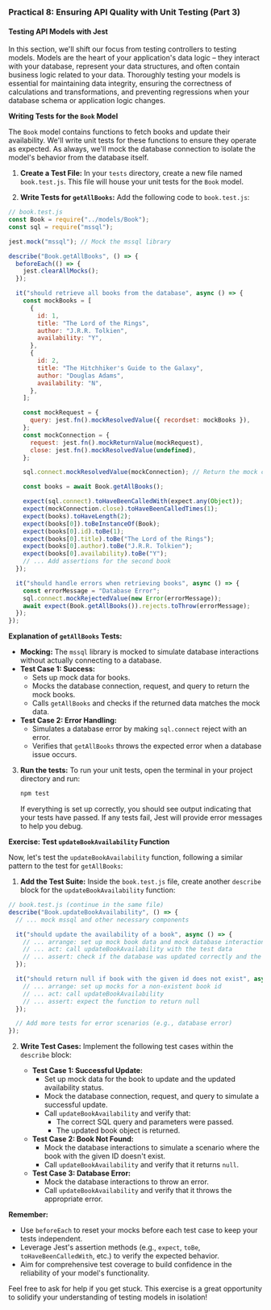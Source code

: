 ### Practical 8: Ensuring API Quality with Unit Testing (Part 3)

#### Testing API Models with Jest

In this section, we'll shift our focus from testing controllers to testing models. Models are the heart of your application's data logic – they interact with your database, represent your data structures, and often contain business logic related to your data. Thoroughly testing your models is essential for maintaining data integrity, ensuring the correctness of calculations and transformations, and preventing regressions when your database schema or application logic changes.

**Writing Tests for the `Book` Model**

The `Book` model contains functions to fetch books and update their availability. We'll write unit tests for these functions to ensure they operate as expected. As always, we'll mock the database connection to isolate the model's behavior from the database itself.

1. **Create a Test File:** In your `tests` directory, create a new file named `book.test.js`. This file will house your unit tests for the `Book` model.

2. **Write Tests for `getAllBooks`:** Add the following code to `book.test.js`:

```javascript
// book.test.js
const Book = require("../models/Book");
const sql = require("mssql");

jest.mock("mssql"); // Mock the mssql library

describe("Book.getAllBooks", () => {
  beforeEach(() => {
    jest.clearAllMocks();
  });

  it("should retrieve all books from the database", async () => {
    const mockBooks = [
      {
        id: 1,
        title: "The Lord of the Rings",
        author: "J.R.R. Tolkien",
        availability: "Y",
      },
      {
        id: 2,
        title: "The Hitchhiker's Guide to the Galaxy",
        author: "Douglas Adams",
        availability: "N",
      },
    ];

    const mockRequest = {
      query: jest.fn().mockResolvedValue({ recordset: mockBooks }),
    };
    const mockConnection = {
      request: jest.fn().mockReturnValue(mockRequest),
      close: jest.fn().mockResolvedValue(undefined),
    };

    sql.connect.mockResolvedValue(mockConnection); // Return the mock connection

    const books = await Book.getAllBooks();

    expect(sql.connect).toHaveBeenCalledWith(expect.any(Object));
    expect(mockConnection.close).toHaveBeenCalledTimes(1);
    expect(books).toHaveLength(2);
    expect(books[0]).toBeInstanceOf(Book);
    expect(books[0].id).toBe(1);
    expect(books[0].title).toBe("The Lord of the Rings");
    expect(books[0].author).toBe("J.R.R. Tolkien");
    expect(books[0].availability).toBe("Y");
    // ... Add assertions for the second book
  });

  it("should handle errors when retrieving books", async () => {
    const errorMessage = "Database Error";
    sql.connect.mockRejectedValue(new Error(errorMessage));
    await expect(Book.getAllBooks()).rejects.toThrow(errorMessage);
  });
});
```

**Explanation of `getAllBooks` Tests:**

- **Mocking:** The `mssql` library is mocked to simulate database interactions without actually connecting to a database.
- **Test Case 1: Success:**
  - Sets up mock data for books.
  - Mocks the database connection, request, and query to return the mock books.
  - Calls `getAllBooks` and checks if the returned data matches the mock data.
- **Test Case 2: Error Handling:**
  - Simulates a database error by making `sql.connect` reject with an error.
  - Verifies that `getAllBooks` throws the expected error when a database issue occurs.

3. **Run the tests:** To run your unit tests, open the terminal in your project directory and run:

   ```bash
   npm test
   ```

   If everything is set up correctly, you should see output indicating that your tests have passed. If any tests fail, Jest will provide error messages to help you debug.

**Exercise: Test `updateBookAvailability` Function**

Now, let's test the `updateBookAvailability` function, following a similar pattern to the test for `getAllBooks`:

1. **Add the Test Suite:** Inside the `book.test.js` file, create another `describe` block for the `updateBookAvailability` function:

```javascript
// book.test.js (continue in the same file)
describe("Book.updateBookAvailability", () => {
  // ... mock mssql and other necessary components

  it("should update the availability of a book", async () => {
    // ... arrange: set up mock book data and mock database interaction
    // ... act: call updateBookAvailability with the test data
    // ... assert: check if the database was updated correctly and the updated book is returned
  });

  it("should return null if book with the given id does not exist", async () => {
    // ... arrange: set up mocks for a non-existent book id
    // ... act: call updateBookAvailability
    // ... assert: expect the function to return null
  });

  // Add more tests for error scenarios (e.g., database error)
});
```

2. **Write Test Cases:** Implement the following test cases within the `describe` block:

   - **Test Case 1: Successful Update:**
     - Set up mock data for the book to update and the updated availability status.
     - Mock the database connection, request, and query to simulate a successful update.
     - Call `updateBookAvailability` and verify that:
       - The correct SQL query and parameters were passed.
       - The updated book object is returned.
   - **Test Case 2: Book Not Found:**
     - Mock the database interactions to simulate a scenario where the book with the given ID doesn't exist.
     - Call `updateBookAvailability` and verify that it returns `null`.
   - **Test Case 3: Database Error:**
     - Mock the database interactions to throw an error.
     - Call `updateBookAvailability` and verify that it throws the appropriate error.

**Remember:**

- Use `beforeEach` to reset your mocks before each test case to keep your tests independent.
- Leverage Jest's assertion methods (e.g., `expect`, `toBe`, `toHaveBeenCalledWith`, etc.) to verify the expected behavior.
- Aim for comprehensive test coverage to build confidence in the reliability of your model's functionality.

Feel free to ask for help if you get stuck. This exercise is a great opportunity to solidify your understanding of testing models in isolation!
